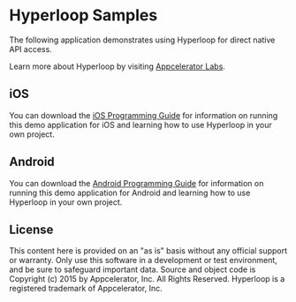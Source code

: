 # Hyperloop Samples

The following application demonstrates using Hyperloop for direct native API access.

Learn more about Hyperloop by visiting [Appcelerator Labs](https://labs.appcelerator.com/project/55f74a9f421c44837717716b/Hyperloop-Module).


## iOS

You can download the [iOS Programming Guide](https://s3-us-west-2.amazonaws.com/appc-labs-server/downloads/Hyperloop+for+iOS+Programming+Guide.pdf) for information on running this demo application for iOS and learning how to use Hyperloop in your own project.

## Android

You can download the [Android Programming Guide](https://s3-us-west-2.amazonaws.com/appc-labs-server/downloads/Hyperloop+for+Android+Programming+Guide.pdf) for information on running this demo application for Android and learning how to use Hyperloop in your own project.

## License

This content here is provided on an "as is" basis without any official support or warranty. Only use this software in a development or test environment, and be sure to safeguard important data. Source and object code is Copyright (c) 2015 by Appcelerator, Inc. All Rights Reserved.  Hyperloop is a registered trademark of Appcelerator, Inc.
